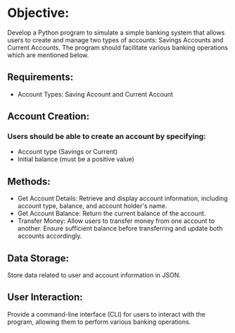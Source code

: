 # Objective:
Develop a Python program to simulate a simple banking system that allows users to create and manage two types of accounts: Savings Accounts and Current Accounts. The program should facilitate various banking operations which are mentioned below.
 
## Requirements:
* Account Types:
Saving Account and Current Account
## Account Creation:
### Users should be able to create an account by specifying:
* Account type (Savings or Current)
* Initial balance (must be a positive value)
## Methods:
* Get Account Details: Retrieve and display account information, including account type, balance, and account holder's name.
* Get Account Balance: Return the current balance of the account.
* Transfer Money: Allow users to transfer money from one account to another. Ensure sufficient balance before transferring and update both accounts accordingly.
## Data Storage:
Store data related to user and account information in JSON.
## User Interaction:
Provide a command-line interface (CLI) for users to interact with the program, allowing them to perform various banking operations.

